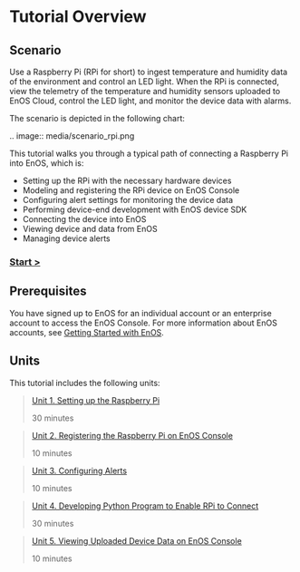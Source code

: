 # Tutorial Overview

## Scenario

Use a Raspberry Pi (RPi for short) to ingest temperature and humidity data of the environment and control an LED light. When the RPi is connected, view the telemetry of the temperature and humidity sensors uploaded to EnOS Cloud, control the LED light, and monitor the device data with alarms.

The scenario is depicted in the following chart:

.. image:: media/scenario_rpi.png

This tutorial walks you through a typical path of connecting a Raspberry Pi into EnOS, which is:

- Setting up the RPi with the necessary hardware devices
- Modeling and registering the RPi device on EnOS Console
- Configuring alert settings for monitoring the device data
- Performing device-end development with EnOS device SDK
- Connecting the device into EnOS
- Viewing device and data from EnOS
- Managing device alerts

### [Start >](setting_up)

## Prerequisites

You have signed up to EnOS for an individual account or an enterprise account to access the EnOS Console. For more information about EnOS accounts, see [Getting Started with EnOS](/docs/enos/en/latest/overview/getting_started_with_enos/index.html).

## Units

This tutorial includes the following units:

> [Unit 1. Setting up the Raspberry Pi](setting_up)
>
> 30 minutes

> [Unit 2. Registering the Raspberry Pi on EnOS Console](registering_devices)
>
> 10 minutes

> [Unit 3. Configuring Alerts](configuring_alerts)
>
> 10 minutes

> [Unit 4. Developing Python Program to Enable RPi to Connect](connecting_devices)
>
> 30 minutes

> [Unit 5. Viewing Uploaded Device Data on EnOS Console](viewing_data)
>
> 10 minutes
